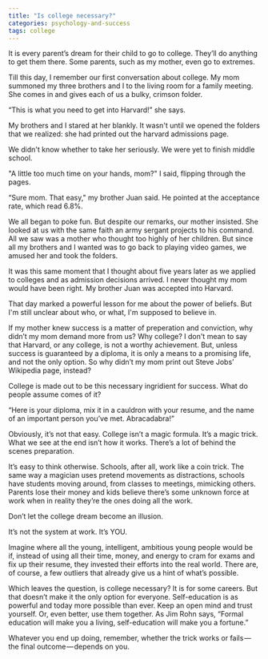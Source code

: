 ```yaml
---
title: "Is college necessary?"
categories: psychology-and-success
tags: college
---
```


It is every parent’s dream for their child to go to college. They’ll do anything to get them there. Some parents, such as my mother, even go to extremes. 

Till this day, I remember our first conversation about college. My mom summoned my three brothers and I to the living room for a family meeting. She comes in and gives each of us a bulky, crimson folder. 

“This is what you need to get into Harvard!” she says. 

My brothers and I stared at her blankly. It wasn't until we opened the folders that we realized: she had printed out the harvard admissions page. 

We didn't know whether to take her seriously. We were yet to finish middle school. 

"A little too much time on your hands, mom?" I said, flipping through the pages.  

“Sure mom. That easy," my brother Juan said. He pointed at the acceptance rate, which read 6.8%.

We all began to poke fun. But despite our remarks, our mother insisted. She looked at us with the same faith an army sergant projects to his command. All we saw was a mother who thought too highly of her children. But since all my brothers and I wanted was to go back to playing video games, we amused her and took the folders. 

It was this same moment that I thought about five years later as we applied to colleges and as admission decisions arrived. I never thought my mom would have been right. My brother Juan was accepted into Harvard. 

That day marked a powerful lesson for me about the power of beliefs. But I'm still unclear about who, or what, I'm supposed to believe in. 

If my mother knew success is a matter of preperation and conviction, why didn’t my mom demand more from us? Why college? I don't mean to say that Harvard, or any college, is not a worthy achievement. But, unless success is guaranteed by a diploma, it is only a means to a promising life, and not the only option. So why didn’t my mom print out Steve Jobs’ Wikipedia page, instead? 

College is made out to be this necessary ingridient for success. What do people assume comes of it? 

“Here is your diploma, mix it in a cauldron with your resume, and the name of an important person you’ve met. Abracadabra!”

Obviously, it’s not that easy. College isn’t a magic formula. It’s a magic trick. What we see at the end isn’t how it works. There’s a lot of behind the scenes preparation.

It’s easy to think otherwise. Schools, after all, work like a coin trick. The same way a magician uses pretend movements as distractions, schools have students moving around, from classes to meetings, mimicking others. Parents lose their money and kids believe there’s some unknown force at work when in reality they’re the ones doing all the work.

Don’t let the college dream become an illusion. 

It’s not the system at work. It’s YOU.

Imagine where all the young, intelligent, ambitious young people would be if, instead of using all their time, money, and energy to cram for exams and fix up their resume, they invested their efforts into the real world. There are, of course, a few outliers that already give us a hint of what’s possible.

Which leaves the question, is college necessary? It is for some careers. But that doesn’t make it the only option for everyone. Self-education is as powerful and today more possible than ever. Keep an open mind and trust yourself. Or, even better, use them together. As Jim Rohn says, “Formal education will make you a living, self-education will make you a fortune.”

Whatever you end up doing, remember, whether the trick works or fails — the final outcome — depends on you.
